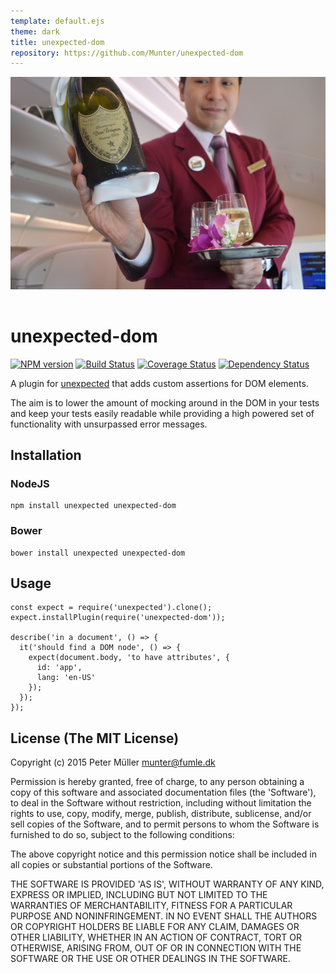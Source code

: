 ```yaml
---
template: default.ejs
theme: dark
title: unexpected-dom
repository: https://github.com/Munter/unexpected-dom
---
```


<div style="text-align: center; padding-bottom: 16px">
  <img src="https://raw.githubusercontent.com/Munter/unexpected-dom/master/documentation/unexpectedDom.jpg" alt="Unexpected Dom Perignon">
</div>

# unexpected-dom

[![NPM version](https://badge.fury.io/js/unexpected-dom.svg)](http://badge.fury.io/js/unexpected-dom)
[![Build Status](https://travis-ci.org/Munter/unexpected-dom.svg?branch=master)](https://travis-ci.org/Munter/unexpected-dom)
[![Coverage Status](https://img.shields.io/coveralls/Munter/unexpected-dom.svg?style=flat)](https://coveralls.io/r/Munter/unexpected-dom?branch=master)
[![Dependency Status](https://david-dm.org/Munter/unexpected-dom.svg)](https://david-dm.org/Munter/unexpected-dom)

A plugin for [unexpected](https://unexpectedjs.github.io/) that adds custom assertions for DOM elements.

The aim is to lower the amount of mocking around in the DOM in your tests and keep your tests easily readable while providing a high powered set of functionality with unsurpassed error messages.

## Installation

### NodeJS

```
npm install unexpected unexpected-dom
```

### Bower

```
bower install unexpected unexpected-dom
```

## Usage

```js#evaluate:false
const expect = require('unexpected').clone();
expect.installPlugin(require('unexpected-dom'));

describe('in a document', () => {
  it('should find a DOM node', () => {
    expect(document.body, 'to have attributes', {
      id: 'app',
      lang: 'en-US'
    });
  });
});
```

## License (The MIT License)

Copyright (c) 2015 Peter Müller [munter@fumle.dk](mailto:munter@fumle.dk)

Permission is hereby granted, free of charge, to any person obtaining a copy of this software and associated documentation files (the 'Software'), to deal in the Software without restriction, including without limitation the rights to use, copy, modify, merge, publish, distribute, sublicense, and/or sell copies of the Software, and to permit persons to whom the Software is furnished to do so, subject to the following conditions:

The above copyright notice and this permission notice shall be included in all copies or substantial portions of the Software.

THE SOFTWARE IS PROVIDED 'AS IS', WITHOUT WARRANTY OF ANY KIND, EXPRESS OR IMPLIED, INCLUDING BUT NOT LIMITED TO THE WARRANTIES OF MERCHANTABILITY, FITNESS FOR A PARTICULAR PURPOSE AND NONINFRINGEMENT. IN NO EVENT SHALL THE AUTHORS OR COPYRIGHT HOLDERS BE LIABLE FOR ANY CLAIM, DAMAGES OR OTHER LIABILITY, WHETHER IN AN ACTION OF CONTRACT, TORT OR OTHERWISE, ARISING FROM, OUT OF OR IN CONNECTION WITH THE SOFTWARE OR THE USE OR OTHER DEALINGS IN THE SOFTWARE.

